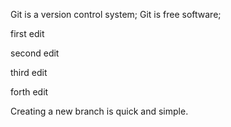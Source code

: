 Git is a version control system;
Git is free software;


first edit



second edit

third edit

forth edit

Creating a new branch is quick and simple.
